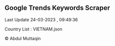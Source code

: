 

## Google Trends Keywords Scraper 
 
Last Update 24-03-2023 , 09:49:36

Country List :
VIETNAM.json



© Abdul Muttaqin 
